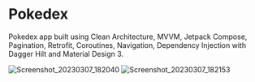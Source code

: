 # Pokedex
Pokedex app built using Clean Architecture, MVVM, Jetpack Compose, Pagination, Retrofit, Coroutines, Navigation, Dependency Injection with Dagger Hilt and Material Design 3. 

![Screenshot_20230307_182040](https://user-images.githubusercontent.com/641469/223603976-6bcacb79-7027-4fdb-8033-ff2ef16180ad.png)
![Screenshot_20230307_182153](https://user-images.githubusercontent.com/641469/223603986-b75eb331-c3ab-4e4d-b308-c867ee4c937f.png)

